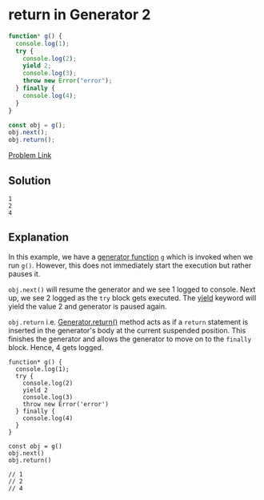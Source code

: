# return in Generator 2

```js
function* g() {
  console.log(1);
  try {
    console.log(2);
    yield 2;
    console.log(3);
    throw new Error("error");
  } finally {
    console.log(4);
  }
}

const obj = g();
obj.next();
obj.return();
```

[Problem Link](https://bigfrontend.dev/quiz/return-gen)

## Solution

```
1
2
4
```

## Explanation

In this example, we have a [generator function](https://developer.mozilla.org/en-US/docs/Web/JavaScript/Reference/Global_Objects/Generator/return) `g` which is invoked when we run `g()`. However, this does not immediately start the execution but rather pauses it.

`obj.next()` will resume the generator and we see 1 logged to console. Next up, we see 2 logged as the `try` block gets executed. The [yield](https://developer.mozilla.org/en-US/docs/Web/JavaScript/Reference/Operators/yield) keyword will yield the value 2 and generator is paused again.

`obj.return` i.e. [Generator.return()](https://developer.mozilla.org/en-US/docs/Web/JavaScript/Reference/Global_Objects/Generator/return) method acts as if a `return` statement is inserted in the generator's body at the current suspended position. This finishes the generator and allows the generator to move on to the `finally` block. Hence, 4 gets logged.

```
function* g() {
  console.log(1);
  try {
    console.log(2)
    yield 2
    console.log(3)
    throw new Error('error')
  } finally {
    console.log(4)
  }
}

const obj = g()
obj.next()
obj.return()

// 1
// 2
// 4
```
